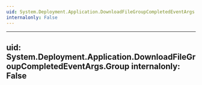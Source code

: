 ```yaml
---
uid: System.Deployment.Application.DownloadFileGroupCompletedEventArgs
internalonly: False
---
```


---
uid: System.Deployment.Application.DownloadFileGroupCompletedEventArgs.Group
internalonly: False
---
